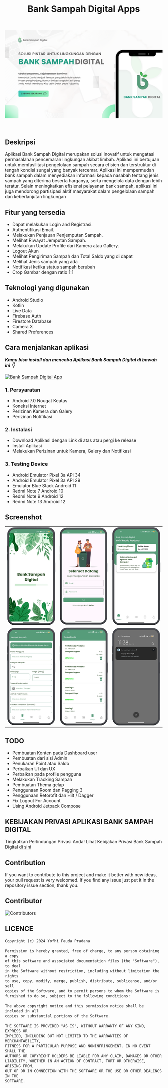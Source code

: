 <h1 align="center">Bank Sampah Digital Apps</h1>
<br>

<p align="center">
<img src="https://github.com/YofhiFauda/Bank-Sampah-Digital/blob/master/app/assets/media/Bank%20Sampah%20Digital.png" alt="banksampahdigital-overview"></img>
</p>

<br>

## Deskripsi

Aplikasi Bank Sampah Digital merupakan solusi inovatif untuk mengatasi permasalahan pencemaran
lingkungan akibat limbah. Aplikasi ini bertujuan untuk memfasilitasi pengelolaan sampah secara
efisien dan terstruktur di tengah kondisi sungai yang banyak tercemar. Aplikasi ini mempermudah
bank sampah dalam menyediakan informasi kepada nasabah tentang jenis sampah yang diterima beserta
harganya, serta mengelola data dengan lebih teratur. Selain meningkatkan efisiensi pelayanan bank sampah, aplikasi ini juga mendorong partisipasi aktif masyarakat dalam pengelolaan sampah dan keberlanjutan lingkungan

## Fitur yang tersedia
- Dapat melakukan Login and Registrasi.
- Authentifikasi Email.
- Melakukan Penjauan Penjemputan Sampah.
- Melihat Riwayat Jemputan Sampah.
- Melakukan Update Profile dari Kamera atau Gallery.
- Logout Akun
- Melihat Pengiriman Sampah dan Total Saldo yang di dapat
- Melihat Jenis sampah yang ada
- Notifikasi ketika status sampah berubah
- Crop Gambar dengan ratio 1:1

## Teknologi yang digunakan
- Android Studio
- Kotlin
- Live Data
- Firebase Auth
- Firestore Database
- Camera X
- Shared Preferences


## Cara menjalankan aplikasi
***Kamu bisa install dan mencoba Aplikasi Bank Sampah Digital di bawah ini 👇***

[![Bank Sampah Digital App](https://img.shields.io/badge/Bank%20Sampah%20Digital%E2%9C%85-APK-red.svg?style=for-the-badge&logo=android)](https://github.com/YofhiFauda/Bank-Sampah-Digital/releases/download/Beta-v1.0.1/bank-sampah-digital.apk)

### 1. Persyaratan
  - Android 7.0 Nougat Keatas
  - Koneksi Internet
  - Perizinan Kamera dan Galery
  - Perizinan Notifikasi

### 2. Instalasi
  - Download Aplikasi dengan Link di atas atau pergi ke release
  - Install Aplikasi
  - Melakukan Perizinan untuk Kamera, Galery dan Notifikasi

### 3. Testing Device
  - Android Emulator Pixel 3a API 34 
  - Android Emulator Pixel 3a API 29
  - Emulator Blue Stack Android 11
  - Redmi Note 7 Android 10
  - Redmi Note 9 Android 12
  - Redmi Note 13 Android 12 

## Screenshot

<table>
  <tr>
    <td><img src="https://github.com/YofhiFauda/Bank-Sampah-Digital/blob/master/app/assets/media/splashscreen.png" alt="Splash Screen" width="200"/></td>
    <td><img src="https://github.com/YofhiFauda/Bank-Sampah-Digital/blob/master/app/assets/media/login.png" alt="Login" width="200"/></td>
    <td><img src="https://github.com/YofhiFauda/Bank-Sampah-Digital/blob/master/app/assets/media/dashboard.png" alt="Dashboard" width="200"/></td>
  </tr>
  <tr>
    <td><img src="https://github.com/YofhiFauda/Bank-Sampah-Digital/blob/master/app/assets/media/jemputsampah.png" alt="Jemput Sampah" width="200"/></td>
    <td><img src="https://github.com/YofhiFauda/Bank-Sampah-Digital/blob/master/app/assets/media/historysampah.png" alt="History Sampah" width="200"/></td>
    <td><img src="https://github.com/YofhiFauda/Bank-Sampah-Digital/blob/master/app/assets/media/notifikasisampah.png" alt="Notifikasi Sampah" width="200"/></td>
  </tr>
</table>

## TODO 
- Pembuatan Konten pada Dashboard user
- Pembuatan dari sisi Admin
- Penukaran Point atau Saldo
- Perbaikan UI dan UX
- Perbaikan pada profile pengguna
- Melakukan Tracking Sampah
- Pembuatan Thema gelap
- Penggunaan Room dan Pagging 3
- Penggunaan Retorofit dan Hilt / Dagger
- Fix Logout For Account
- Using Android Jetpack Compose


## KEBIJAKAN PRIVASI APLIKASI BANK SAMPAH DIGITAL

Tingkatkan Perlindungan Privasi Anda! Lihat Kebijakan Privasi Bank Sampah Digital [di sini](policy-privacy.md)


## Contribution
If you want to contribute to this project and make it better with new ideas, your pull request is very welcomed. If you find any issue just put it in the repository issue section, thank you.

## Contributor
![Contributors](https://contrib.rocks/image?repo=YofhiFauda/Bank-Sampah-Digital)


## LICENCE

```
Copyright (c) 2024 Yofhi Fauda Pradana

Permission is hereby granted, free of charge, to any person obtaining a copy
of this software and associated documentation files (the "Software"), to deal
in the Software without restriction, including without limitation the rights
to use, copy, modify, merge, publish, distribute, sublicense, and/or sell
copies of the Software, and to permit persons to whom the Software is
furnished to do so, subject to the following conditions:

The above copyright notice and this permission notice shall be included in all
copies or substantial portions of the Software.

THE SOFTWARE IS PROVIDED "AS IS", WITHOUT WARRANTY OF ANY KIND, EXPRESS OR
IMPLIED, INCLUDING BUT NOT LIMITED TO THE WARRANTIES OF MERCHANTABILITY,
FITNESS FOR A PARTICULAR PURPOSE AND NONINFRINGEMENT. IN NO EVENT SHALL THE
AUTHORS OR COPYRIGHT HOLDERS BE LIABLE FOR ANY CLAIM, DAMAGES OR OTHER
LIABILITY, WHETHER IN AN ACTION OF CONTRACT, TORT OR OTHERWISE, ARISING FROM,
OUT OF OR IN CONNECTION WITH THE SOFTWARE OR THE USE OR OTHER DEALINGS IN THE
SOFTWARE. 

```
